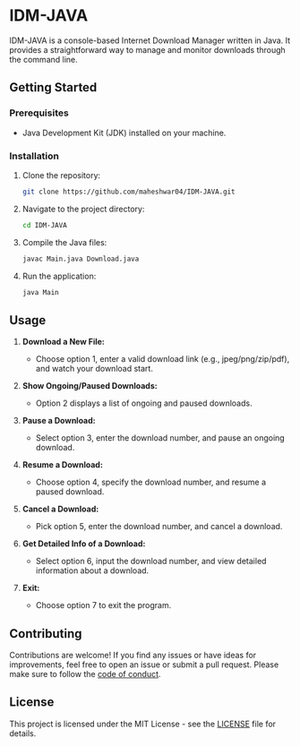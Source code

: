 # IDM-JAVA

IDM-JAVA is a console-based Internet Download Manager written in Java. It provides a straightforward way to manage and monitor downloads through the command line.

## Getting Started

### Prerequisites

- Java Development Kit (JDK) installed on your machine.

### Installation

1. Clone the repository:

    ```bash
    git clone https://github.com/maheshwar04/IDM-JAVA.git
    ```

2. Navigate to the project directory:

    ```bash
    cd IDM-JAVA
    ```

3. Compile the Java files:

    ```bash
    javac Main.java Download.java
    ```

4. Run the application:

    ```bash
    java Main
    ```

## Usage

1. **Download a New File:**
   - Choose option 1, enter a valid download link (e.g., jpeg/png/zip/pdf), and watch your download start.

2. **Show Ongoing/Paused Downloads:**
   - Option 2 displays a list of ongoing and paused downloads.

3. **Pause a Download:**
   - Select option 3, enter the download number, and pause an ongoing download.

4. **Resume a Download:**
   - Choose option 4, specify the download number, and resume a paused download.

5. **Cancel a Download:**
   - Pick option 5, enter the download number, and cancel a download.

6. **Get Detailed Info of a Download:**
   - Select option 6, input the download number, and view detailed information about a download.

7. **Exit:**
   - Choose option 7 to exit the program.

## Contributing

Contributions are welcome! If you find any issues or have ideas for improvements, feel free to open an issue or submit a pull request. Please make sure to follow the [code of conduct](CODE_OF_CONDUCT.md).

## License

This project is licensed under the MIT License - see the [LICENSE](LICENSE) file for details.
